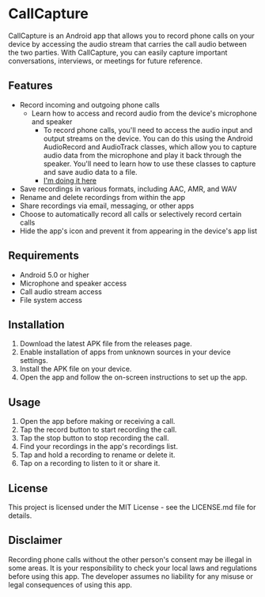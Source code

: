 # CallCapture

CallCapture is an Android app that allows you to record phone calls on your device by accessing the audio stream that carries the call audio between the two parties. With CallCapture, you can easily capture important conversations, interviews, or meetings for future reference.

## Features

- Record incoming and outgoing phone calls
  * Learn how to access and record audio from the device's microphone and speaker
     + To record phone calls, you'll need to access the audio input and output streams on the device. You can do this using the Android AudioRecord and AudioTrack classes, which allow you to capture audio data from the microphone and play it back through the speaker. You'll need to learn how to use these classes to capture and save audio data to a file.
     + [I'm doing it here](./v10)
- Save recordings in various formats, including AAC, AMR, and WAV
- Rename and delete recordings from within the app
- Share recordings via email, messaging, or other apps
- Choose to automatically record all calls or selectively record certain calls
- Hide the app's icon and prevent it from appearing in the device's app list

## Requirements

- Android 5.0 or higher
- Microphone and speaker access
- Call audio stream access
- File system access

## Installation

1. Download the latest APK file from the releases page.
2. Enable installation of apps from unknown sources in your device settings.
3. Install the APK file on your device.
4. Open the app and follow the on-screen instructions to set up the app.

## Usage

1. Open the app before making or receiving a call.
2. Tap the record button to start recording the call.
3. Tap the stop button to stop recording the call.
4. Find your recordings in the app's recordings list.
5. Tap and hold a recording to rename or delete it.
6. Tap on a recording to listen to it or share it.

## License

This project is licensed under the MIT License - see the LICENSE.md file for details.

## Disclaimer

Recording phone calls without the other person's consent may be illegal in some areas. It is your responsibility to check your local laws and regulations before using this app. The developer assumes no liability for any misuse or legal consequences of using this app.
